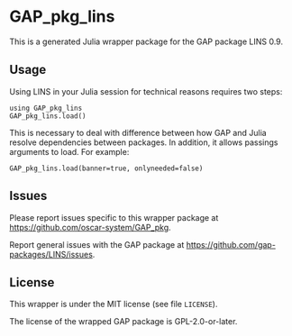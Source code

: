 # GAP_pkg_lins

This is a generated Julia wrapper package for the GAP package LINS 0.9.

## Usage

Using LINS in your Julia session for technical reasons requires two steps:

    using GAP_pkg_lins
    GAP_pkg_lins.load()

This is necessary to deal with difference between how GAP and Julia
resolve dependencies between packages. In addition, it allows passings
arguments to load. For example:

    GAP_pkg_lins.load(banner=true, onlyneeded=false)

## Issues

Please report issues specific to this wrapper package at <https://github.com/oscar-system/GAP_pkg>.

Report general issues with the GAP package at <https://github.com/gap-packages/LINS/issues>.

## License

This wrapper is under the MIT license (see file `LICENSE`).

The license of the wrapped GAP package is GPL-2.0-or-later.
